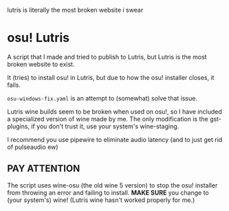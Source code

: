 lutris is literally the most broken website i swear

# osu! Lutris
A script that I made and tried to publish to Lutris, but Lutris is the most broken website to exist.

It (tries) to install osu! in Lutris, but due to how the osu! installer closes, it fails.

`osu-windows-fix.yaml` is an attempt to (somewhat) solve that issue.

Lutris wine builds seem to be broken when used on osu!, so I have included a specialized version of wine made by me.
The only modification is the gst-plugins, if you don't trust it, use your system's wine-staging.

I recommend you use pipewire to eliminate audio latency (and to just get rid of pulseaudio ew)

## PAY ATTENTION

The script uses wine-osu (the old wine 5 version) to stop the osu! installer from throwing an error and failing to install. **MAKE SURE** you change to (your system's) wine! (Lutris wine hasn't worked properly for me.)
